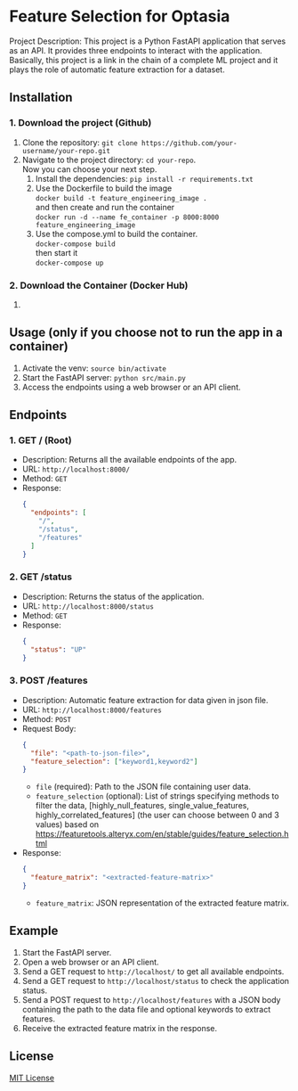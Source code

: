 # Feature Selection for Optasia

Project Description: This project is a Python FastAPI application that serves as an API. It provides three endpoints to interact with the application.
Basically, this project is a link in the chain of a complete ML project and it plays the role of automatic feature extraction for a dataset. 

## Installation

### 1. Download the project (Github)

1. Clone the repository: `git clone https://github.com/your-username/your-repo.git`
2. Navigate to the project directory: `cd your-repo`.<br /> Now you can choose your next step.
   1. Install the dependencies: `pip install -r requirements.txt`
   2. Use the Dockerfile to build the image<br />`docker build -t feature_engineering_image .`<br /> and then create and run the container<br />`docker run -d --name fe_container -p 8000:8000 feature_engineering_image`
   3. Use the compose.yml to build the container.<br /> `docker-compose build`<br />then start it<br /> `docker-compose up`

### 2. Download the Container (Docker Hub)
  1. 

## Usage (only if you choose not to run the app in a container)

1. Activate the venv: `source bin/activate`
2. Start the FastAPI server: `python src/main.py`
2. Access the endpoints using a web browser or an API client.

## Endpoints

### 1. GET / (Root)

- Description: Returns all the available endpoints of the app.
- URL: `http://localhost:8000/`
- Method: `GET`
- Response:
  ```json
  {
    "endpoints": [
      "/",
      "/status",
      "/features"
    ]
  }
  ```

### 2. GET /status

- Description: Returns the status of the application.
- URL: `http://localhost:8000/status`
- Method: `GET`
- Response:
  ```json
  {
    "status": "UP"
  }
  ```

### 3. POST /features

- Description: Automatic feature extraction for data given in json file. 
- URL: `http://localhost:8000/features`
- Method: `POST`
- Request Body:
  ```json
  {
    "file": "<path-to-json-file>",
    "feature_selection": ["keyword1,keyword2"]
  }
  ```
  - `file` (required): Path to the JSON file containing user data.
  - `feature_selection` (optional): List of strings specifying methods to filter the data, [highly_null_features, single_value_features, highly_correlated_features] (the user can choose between 0 and 3 values) based on https://featuretools.alteryx.com/en/stable/guides/feature_selection.html
- Response:
  ```json
  {
    "feature_matrix": "<extracted-feature-matrix>"
  }
  ```
  - `feature_matrix`: JSON representation of the extracted feature matrix.

## Example

1. Start the FastAPI server.
2. Open a web browser or an API client.
3. Send a GET request to `http://localhost/` to get all available endpoints.
4. Send a GET request to `http://localhost/status` to check the application status.
5. Send a POST request to `http://localhost/features` with a JSON body containing the path to the data file and optional keywords to extract features.
6. Receive the extracted feature matrix in the response.

## License

[MIT License](https://opensource.org/licenses/MIT)